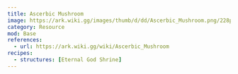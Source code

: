 ```yaml
---
title: Ascerbic Mushroom
image: https://ark.wiki.gg/images/thumb/d/dd/Ascerbic_Mushroom.png/228px-Ascerbic_Mushroom.png
category: Resource
mod: Base
references:
  - url: https://ark.wiki.gg/wiki/Ascerbic_Mushroom
recipes:
  - structures: [Eternal God Shrine]
---
```

